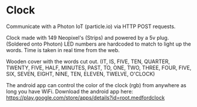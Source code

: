 # Clock
Communicate with a Photon IoT (particle.io) via HTTP POST requests.

Clock made with 149 Neopixel's (Strips) and powered by a 5v plug. (Soldered onto Photon) LED numbers are hardcoded to match to light up the words. Time is taken in real time from the web.

Wooden cover with the words cut out. (IT, IS, FIVE, TEN, QUARTER, TWENTY, FIVE, HALF, MINUTES, PAST, TO, ONE, TWO, THREE, FOUR, FIVE, SIX, SEVEN, EIGHT, NINE, TEN, ELEVEN, TWELVE, O'CLOCK)

The android app can control the color of the clock (rgb) from anywhere as long you have WiFi.
Download the android app here: https://play.google.com/store/apps/details?id=root.medfordclock
